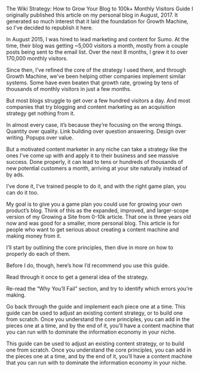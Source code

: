 The Wiki Strategy: How to Grow Your Blog to 100k+ Monthly Visitors
Guide
I originally published this article on my personal blog in August, 2017. It generated so much interest that it laid the foundation for Growth Machine, so I've decided to republish it here.

 

In August 2015, I was hired to lead marketing and content for Sumo. At the time, their blog was getting ~5,000 visitors a month, mostly from a couple posts being sent to the email list. Over the next 8 months, I grew it to over 170,000 monthly visitors.

 

Since then, I’ve refined the core of the strategy I used there, and through Growth Machine, we've been helping other companies implement similar systems. Some have even beaten that growth rate, growing by tens of thousands of monthly visitors in just a few months.

 

But most blogs struggle to get over a few hundred visitors a day. And most companies that try blogging and content marketing as an acquisition strategy get nothing from it.

 

In almost every case, it’s because they’re focusing on the wrong things. Quantity over quality. Link building over question answering. Design over writing. Popups over value.

 

But a motivated content marketer in any niche can take a strategy like the ones I've come up with and apply it to their business and see massive success. Done properly, it can lead to tens or hundreds of thousands of new potential customers a month, arriving at your site naturally instead of by ads.

 

I’ve done it, I’ve trained people to do it, and with the right game plan, you can do it too.

 

My goal is to give you a game plan you could use for growing your own product’s blog. Think of this as the expanded, improved, and larger-scope version of my Growing a Site from 0-10k article. That one is three years old now and was good for a smaller, more personal blog. This article is for people who want to get serious about creating a content machine and making money from it.

 

I’ll start by outlining the core principles, then dive in more on how to properly do each of them.

Before I do, though, here’s how I’d recommend you use this guide.

Read through it once to get a general idea of the strategy.

Re-read the “Why You’ll Fail” section, and try to identify which errors you’re making.

Go back through the guide and implement each piece one at a time. This guide can be used to adjust an existing content strategy, or to build one from scratch. Once you understand the core principles, you can add in the pieces one at a time, and by the end of it, you’ll have a content machine that you can run with to dominate the information economy in your niche.

 

This guide can be used to adjust an existing content strategy, or to build one from scratch. Once you understand the core principles, you can add in the pieces one at a time, and by the end of it, you’ll have a content machine that you can run with to dominate the information economy in your niche.
